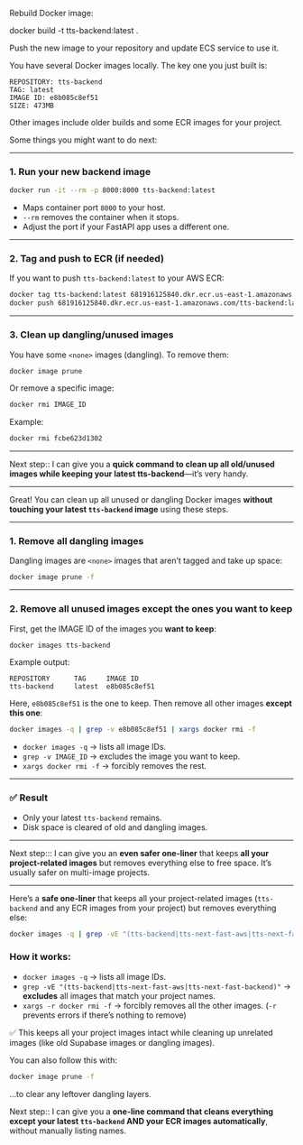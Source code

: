 
Rebuild Docker image:

docker build -t tts-backend:latest .

Push the new image to your repository and update ECS service to use it.

You have several Docker images locally. The key one you just built is:

```
REPOSITORY: tts-backend
TAG: latest
IMAGE ID: e8b085c8ef51
SIZE: 473MB
```

Other images include older builds and some ECR images for your project.

Some things you might want to do next:

---

### 1. **Run your new backend image**

```bash
docker run -it --rm -p 8000:8000 tts-backend:latest
```

* Maps container port `8000` to your host.
* `--rm` removes the container when it stops.
* Adjust the port if your FastAPI app uses a different one.

---

### 2. **Tag and push to ECR (if needed)**

If you want to push `tts-backend:latest` to your AWS ECR:

```bash
docker tag tts-backend:latest 681916125840.dkr.ecr.us-east-1.amazonaws.com/tts-backend:latest
docker push 681916125840.dkr.ecr.us-east-1.amazonaws.com/tts-backend:latest
```

---

### 3. **Clean up dangling/unused images**

You have some `<none>` images (dangling). To remove them:

```bash
docker image prune
```

Or remove a specific image:

```bash
docker rmi IMAGE_ID
```

Example:

```bash
docker rmi fcbe623d1302
```

---

Next step::  I can give you a **quick command to clean up all old/unused images while keeping your latest tts-backend**—it’s very handy. 

-----

Great! You can clean up all unused or dangling Docker images **without touching your latest `tts-backend` image** using these steps.

---

### 1. **Remove all dangling images**

Dangling images are `<none>` images that aren’t tagged and take up space:

```bash
docker image prune -f
```

---

### 2. **Remove all unused images except the ones you want to keep**

First, get the IMAGE ID of the images you **want to keep**:

```bash
docker images tts-backend
```

Example output:

```
REPOSITORY      TAG     IMAGE ID
tts-backend     latest  e8b085c8ef51
```

Here, `e8b085c8ef51` is the one to keep. Then remove all other images **except this one**:

```bash
docker images -q | grep -v e8b085c8ef51 | xargs docker rmi -f
```

* `docker images -q` → lists all image IDs.
* `grep -v IMAGE_ID` → excludes the image you want to keep.
* `xargs docker rmi -f` → forcibly removes the rest.

---

### ✅ Result

* Only your latest `tts-backend` remains.
* Disk space is cleared of old and dangling images.

---

Next step::: I can give you an **even safer one-liner** that keeps **all your project-related images** but removes everything else to free space. It’s usually safer on multi-image projects. 
________


Here’s a **safe one-liner** that keeps all your project-related images (`tts-backend` and any ECR images from your project) but removes everything else:

```bash
docker images -q | grep -vE "(tts-backend|tts-next-fast-aws|tts-next-fast-backend)" | xargs -r docker rmi -f
```

### How it works:

* `docker images -q` → lists all image IDs.
* `grep -vE "(tts-backend|tts-next-fast-aws|tts-next-fast-backend)"` → **excludes** all images that match your project names.
* `xargs -r docker rmi -f` → forcibly removes all the other images. (`-r` prevents errors if there’s nothing to remove)

✅ This keeps all your project images intact while cleaning up unrelated images (like old Supabase images or dangling images).

You can also follow this with:

```bash
docker image prune -f
```

…to clear any leftover dangling layers.

Next step:: I can give you a **one-line command that cleans everything except your latest `tts-backend` AND your ECR images automatically**, without manually listing names. 